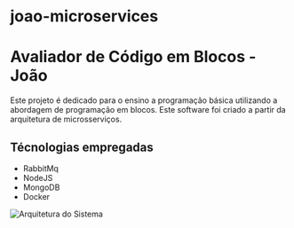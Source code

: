 # joao-microservices
# Avaliador de Código em Blocos - João

Este projeto é dedicado para o ensino a programação básica utilizando a abordagem de programação em blocos. Este software foi criado a partir da arquitetura de microsserviços.

## Técnologias empregadas
- RabbitMq
- NodeJS
- MongoDB
- Docker


![Arquitetura do Sistema](https://user-images.githubusercontent.com/60445477/221367746-25fda647-eae7-462f-ad27-735e0633e284.png)